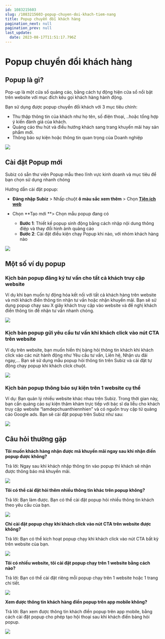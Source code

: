 ```yaml
---
id: 1083215603
slug: /1083215603-popup-chuyen-doi-khach-tiem-nang
title: Popup chuyển đổi khách hàng
pagination_next: null
pagination_prev: null
last_update:
  date: 2023-08-17T11:51:17.796Z
---
```


# Popup chuyển đổi khách hàng



## Popup là gì?


Pop-up là một cửa sổ quảng cáo, bằng cách tự động hiện cửa sổ nổi bật trên website với mục đích kêu gọi khách hàng hành động. 



Bạn sử dụng được popup chuyển đổi khách với 3 mục tiêu chính:

- Thu thập thông tin của khách như họ tên, số điện thoại, ..hoặc tổng hợp ý kiến đánh giá của khách.
- Quảng cáo thu hút và điều hướng khách sang trang khuyến mãi hay sản phẩm mới.
- Thông báo sự kiện hoặc thông tin quan trọng của Doanh nghiệp


![](https://vcdn.subiz-cdn.com/file/firtcigcnpydkfbufuvo_acpxkgumifuoofoosble)

## Cài đặt Popup mới


Subiz có sẵn thư viện Popup mẫu theo lĩnh vực kinh doanh và mục tiêu để bạn chọn sử dụng nhanh chóng



Hướng dẫn cài đặt popup:

- **Đăng nhập Subiz** > Nhấp chuột **ô màu sắc xem thêm** > Chọn **[Tiện ích web](https://app.subiz.com.vn/web_plugin)**
- Chọn **Tạo mới **> Chọn mẫu popup đang có

    - **Bước 1**: Thiết kế popup sinh động bằng cách nhập nội dung thông điệp và thay đổi hình ảnh quảng cáo
    - **Bước 2**: Cài đặt điều kiện chạy Popup khi nào, với nhóm khách hàng nào




![](https://vcdn.subiz-cdn.com/file/firtcigcsaeqrprtiolz_acpxkgumifuoofoosble)

## Một số ví dụ popup

### Kịch bản popup đăng ký tư vấn cho tất cả khách truy cập website


Ví dụ khi bạn muốn tự động hóa kết nối với tất cả khách hàng trên website và mời khách điền thông tin nhận tư vấn hoặc nhận khuyến mãi. Bạn sẽ sử dụng popup chạy sau X giây khách truy cập vào website và đề nghị khách điền thông tin để nhận tư vấn nhanh chóng.




![](https://vcdn.subiz-cdn.com/file/firtcigcvgbvxokqzzlf_acpxkgumifuoofoosble)





### Kịch bản popup gửi yêu cầu tư vấn khi khách click vào nút CTA trên website


Ví dụ trên website, bạn muốn hiển thị bảng hỏi thông tin khách khi khách click vào các nút hành động như Yêu cầu tư vấn, Liên hệ, Nhận ưu đãi ngay,... Bạn sẽ sử dụng mẫu popup hỏi thông tin trên Subiz và cài đặt tự động chạy popup khi khách click chuột.




![](https://vcdn.subiz-cdn.com/file/firtcigczumgknyqzcxa_acpxkgumifuoofoosble)

### Kịch bản popup thông báo sự kiện trên 1 website cụ thể


Ví dụ: Bạn quản lý nhiều website khác nhau trên Subiz. Trong thời gian này, bạn cần quảng cáo sự kiện thăm khám trực tiếp với bác sĩ da liễu cho khách truy cập website “lamdepchuanthiennhien” và có nguồn truy cập từ quảng cáo Google ads. Bạn sẽ cài đặt popup trên Subiz như sau:


![](https://vcdn.subiz-cdn.com/file/firtcigdeguyvpmxlqmr_acpxkgumifuoofoosble)



## Câu hỏi thường gặp




**Tôi muốn khách hàng nhận được mã khuyến mãi ngay sau khi nhận điền popup được không?**

Trả lời: Ngay sau khi khách nhập thông tin vào popup thì khách sẽ nhận được thông báo mã khuyến mãi. 


![](https://vcdn.subiz-cdn.com/file/firtcigdhgtclnvvrveq_acpxkgumifuoofoosble)






**Tôi có thể cài đặt hỏi thêm nhiều thông tin khác trên popup không?**

Trả lời: Bạn làm được. Bạn có thể cài đặt popup hỏi nhiều thông tin khách theo yêu cầu của bạn.


![](https://vcdn.subiz-cdn.com/file/firtcigdkqyfxoprbklo_acpxkgumifuoofoosble)




**Chỉ cài đặt popup chạy khi khách click vào nút CTA trên website được không?**



Trả lời: Bạn có thể kích hoạt popup chạy khi khách click vào nút CTA bất kỳ trên website của bạn.


![](https://vcdn.subiz-cdn.com/file/firtcigdnnxqnknpopus_acpxkgumifuoofoosble)




**Tôi có nhiều website, tôi cài đặt popup chạy trên 1 website bằng cách nào?**



Trả lời: Bạn có thể cài đặt riêng mỗi popup chạy trên 1 website hoặc 1 trang chi tiết.




![](https://vcdn.subiz-cdn.com/file/firtcigdqllrddofqxpv_acpxkgumifuoofoosble)




**Xem được thông tin khách hàng điền popup trên app mobile không?**



Trả lời: Bạn xem được thông tin khách điền popup trên app mobile, bằng cách cài đặt popup cho phép tạo hội thoại sau khi khách điền bảng hỏi popup.


![](https://vcdn.subiz-cdn.com/file/firtcigdtlyperfgrpxl_acpxkgumifuoofoosble)